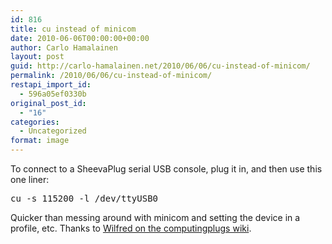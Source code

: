 ```yaml
---
id: 816
title: cu instead of minicom
date: 2010-06-06T00:00:00+00:00
author: Carlo Hamalainen
layout: post
guid: http://carlo-hamalainen.net/2010/06/06/cu-instead-of-minicom/
permalink: /2010/06/06/cu-instead-of-minicom/
restapi_import_id:
  - 596a05ef0330b
original_post_id:
  - "16"
categories:
  - Uncategorized
format: image
---
```

To connect to a SheevaPlug serial USB console, plug it in, and then use this one liner:

<pre>cu -s 115200 -l /dev/ttyUSB0
</pre>

Quicker than messing around with minicom and setting the device in a profile, etc. Thanks to [Wilfred on the computingplugs wiki](http://computingplugs.com/index.php/Connecting_to_the_serial_console).